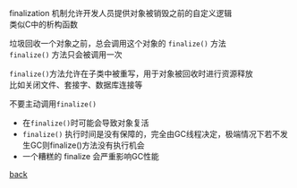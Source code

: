 finalization 机制允许开发人员提供对象被销毁之前的自定义逻辑  
类似C中的析构函数  

垃圾回收一个对象之前，总会调用这个对象的 `finalize()` 方法  
`finalize()` 方法只会被调用一次  

`finalize()`方法允许在子类中被重写，用于对象被回收时进行资源释放  
比如关闭文件、套接字、数据库连接等  

不要主动调用`finalize()`  
- 在`finalize()`时可能会导致对象复活  
- `finalize()` 执行时间是没有保障的，完全由GC线程决定，极端情况下若不发生GC则finalize()方法没有执行机会  
- 一个糟糕的 finalize 会严重影响GC性能  

[back](../10.md)  